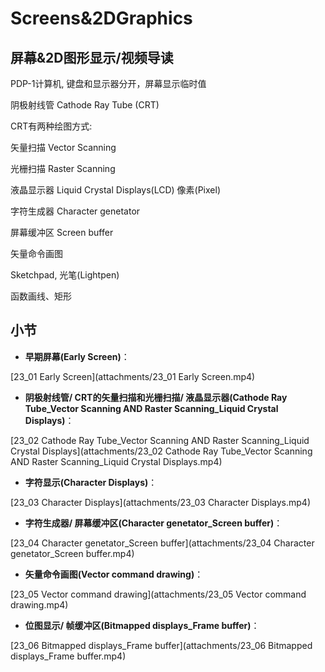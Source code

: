 Screens&2DGraphics
========================
## 屏幕&2D图形显示/视频导读

PDP-1计算机, 键盘和显示器分开，屏幕显示临时值

阴极射线管 Cathode Ray Tube (CRT)

CRT有两种绘图方式:

矢量扫描 Vector Scanning

光栅扫描 Raster Scanning

液晶显示器 Liquid Crystal Displays(LCD) 像素(Pixel)

字符生成器 Character genetator

屏幕缓冲区 Screen buffer

矢量命令画图

Sketchpad, 光笔(Lightpen)

函数画线、矩形

## 小节

* **早期屏幕(Early Screen)**：

[23_01 Early Screen](attachments/23_01 Early Screen.mp4)

* **阴极射线管/ CRT的矢量扫描和光栅扫描/ 液晶显示器(Cathode Ray Tube_Vector Scanning AND Raster Scanning_Liquid Crystal Displays)**：

[23_02 Cathode Ray Tube_Vector Scanning AND Raster Scanning_Liquid Crystal Displays](attachments/23_02 Cathode Ray Tube_Vector Scanning AND Raster Scanning_Liquid Crystal Displays.mp4)

* **字符显示(Character Displays)**：

[23_03 Character Displays](attachments/23_03 Character Displays.mp4)

* **字符生成器/ 屏幕缓冲区(Character genetator_Screen buffer)**：

[23_04 Character genetator_Screen buffer](attachments/23_04 Character genetator_Screen buffer.mp4)

* **矢量命令画图(Vector command drawing)**：

[23_05 Vector command drawing](attachments/23_05 Vector command drawing.mp4)

* **位图显示/ 帧缓冲区(Bitmapped displays_Frame buffer)**：

[23_06 Bitmapped displays_Frame buffer](attachments/23_06 Bitmapped displays_Frame buffer.mp4)
